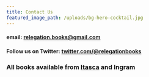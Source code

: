 ```yaml
---
title: Contact Us
featured_image_path: /uploads/bg-hero-cocktail.jpg
---
```



#### email: [relegation.books@gmail.com](javascript:void(location.href='mailto:'+String.fromCharCode(114,101,108,101,103,97,116,105,111,110,46,98,111,111,107,115,64,103,109,97,105,108,46,99,111,109)))

#### Follow us on Twitter: [twitter.com/@relegationbooks](http://twitter.com/relegationbooks)

### All books available from [Itasca](http://www.itascabooks.com/)&nbsp;and Ingram